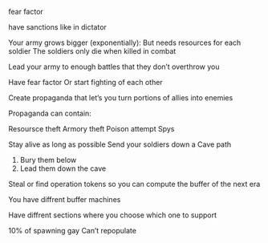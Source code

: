 fear factor

have sanctions like in dictator

Your army grows bigger (exponentially):
But needs resources for each soldier
The soldiers only die when killed in combat

Lead your army to enough battles that they don’t overthrow you
 

Have fear factor
Or start fighting of each other

Create propaganda that let’s you turn portions of allies into enemies

Propaganda can contain:

Resoursce theft
Armory theft
Poison attempt
Spys

Stay alive as long as possible
Send your soldiers down a Cave path
1. Bury them below
2. Lead them down the cave

Steal or find operation tokens so you can compute the buffer of the next era

You have diffrent buffer machines 

Have diffrent sections where you choose which one to support

10% of spawning gay
Can’t repopulate

